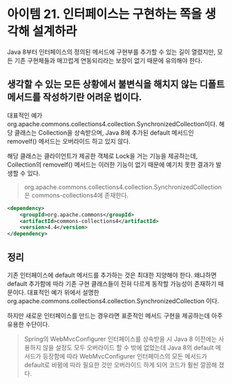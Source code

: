 # 아이템 21. 인터페이스는 구현하는 쪽을 생각해 설계하라

Java 8부터 인터페이스의 정의된 메서드에 구현부를 추가할 수 있는 길이 열렸지만, 모든 기존 구현체들과 매끄럽게 연동되리라는 보장이 없기 때문에 유의해야 한다.

## 생각할 수 있는 모든 상황에서 불변식을 해치지 않는 디폴트 메서드를 작성하기란 어려운 법이다.

대표적인 예가 org.apache.commons.collections4.collection.SynchronizedCollection이다.
해당 클래스는 Collection을 상속받으며, Java 8에 추가된 default 메서드인 removeIf() 메서드는 오버라이드 하고 있지 않다.

해당 클래스는 클라이언트가 제공한 객체로 Lock을 거는 기능을 제공하는데, Collection의 removeIf() 메서드는 이러한 기능이 없기 때문에 예기치 못한 결과가 발생할 수 있다.

> org.apache.commons.collections4.collection.SynchronizedCollection은 commons-collections4에 존재한다.

```xml
<dependency>
    <groupId>org.apache.commons</groupId>
    <artifactId>commons-collections4</artifactId>
    <version>4.4</version>
</dependency>
```

## 정리

기존 인터페이스에 default 메서드를 추가하는 것은 최대한 지양해야 한다. 왜냐하면 default 추가함에 따라 기존 구현 클래스들이 전혀 다르게 동작할 가능성이 존재하기 때문이다. 대표적인 예가 위에서 설명한 org.apache.commons.collections4.collection.SynchronizedCollection 이다.

하지만 새로운 인터페이스를 만드는 경우라면 표준적인 메서드 구현을 제공하는데 아주 유용한 수단이다.

> Spring의 WebMvcConfigurer 인터페이스를 상속받을 시 Java 8 이전에는 사용하지 않을 설정도 모두 오버라이드 할 수 밖에 없었는데 Java 8의 default 메서드가 등장함에 따라 WebMvcConfigurer 인터페이스의 모든 메서드가 default로 바뀜에 따라 필요한 것만 오버라이드 하게 되어 코드가 훨씬 깔끔해 졌다.







